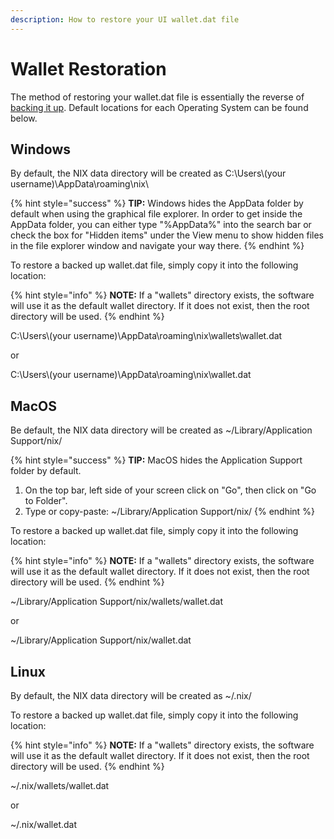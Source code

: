 ```yaml
---
description: How to restore your UI wallet.dat file
---
```


# Wallet Restoration

The method of restoring your wallet.dat file is essentially the reverse of [backing it up](wallet-backup.md#backing-up-your-wallet). Default locations for each Operating System can be found below.

## Windows

By default, the NIX data directory will be created as C:\Users\\(your username\)\AppData\roaming\nix\

{% hint style="success" %}
**TIP:** Windows hides the AppData folder by default when using the graphical file explorer. In order to get inside the AppData folder, you can either type "%AppData%" into the search bar or check the box for "Hidden items" under the View menu to show hidden files in the file explorer window and navigate your way there.
{% endhint %}

To restore a backed up wallet.dat file, simply copy it into the following location:

{% hint style="info" %}
**NOTE:** If a "wallets" directory exists, the software will use it as the default wallet directory. If it does not exist, then the root directory will be used.
{% endhint %}

C:\Users\\(your username\)\AppData\roaming\nix\wallets\wallet.dat

or

C:\Users\\(your username\)\AppData\roaming\nix\wallet.dat

## MacOS

Be default, the NIX data directory will be created as ~/Library/Application Support/nix/

{% hint style="success" %}
**TIP:** MacOS hides the Application Support folder by default.  
1. On the top bar, left side of your screen click on "Go", then click on "Go to Folder".  
2. Type or copy-paste: ~/Library/Application Support/nix/
{% endhint %}

To restore a backed up wallet.dat file, simply copy it into the following location:

{% hint style="info" %}
**NOTE:** If a "wallets" directory exists, the software will use it as the default wallet directory. If it does not exist, then the root directory will be used.
{% endhint %}

~/Library/Application Support/nix/wallets/wallet.dat

or

~/Library/Application Support/nix/wallet.dat

## Linux

By default, the NIX data directory will be created as ~/.nix/

To restore a backed up wallet.dat file, simply copy it into the following location:

{% hint style="info" %}
**NOTE:** If a "wallets" directory exists, the software will use it as the default wallet directory. If it does not exist, then the root directory will be used.
{% endhint %}

~/.nix/wallets/wallet.dat

or

~/.nix/wallet.dat

